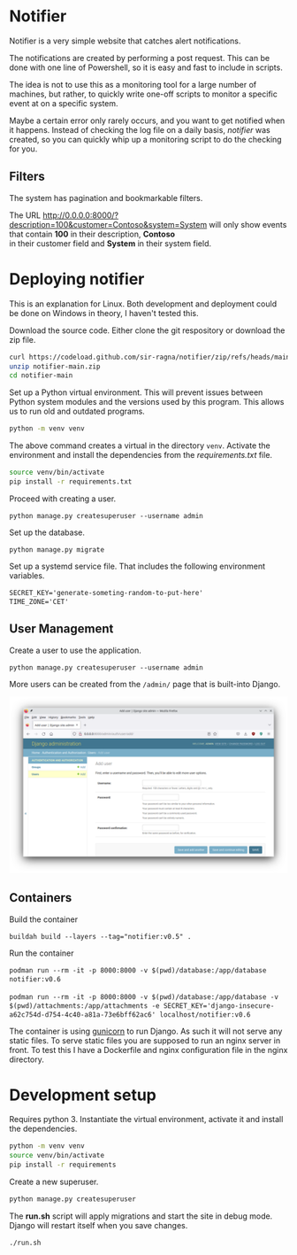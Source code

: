 
# Notifier

Notifier is a very simple website that catches alert notifications.

The notifications are created by performing a post request.
This can be done with one line of Powershell, so it is easy and fast to 
include in scripts.

The idea is not to use this as a monitoring tool for a large number of machines, 
but rather, to quickly write one-off scripts to monitor a specific event at on a 
specific system.

Maybe a certain error only rarely occurs, and you want to get 
notified when it happens. Instead of checking the log file on a daily basis,
_notifier_ was created, so you can quickly whip up a monitoring script to do 
the checking for you.

## Filters

The system has pagination and bookmarkable filters.

The URL http://0.0.0.0:8000/?description=100&customer=Contoso&system=System 
will only show events that contain **100** in their description, **Contoso**  
in their customer field and **System** in their system field.

# Deploying notifier

This is an explanation for Linux.
Both development and deployment could be done on Windows in theory, I haven't
tested this.

Download the source code. Either clone the git respository or download
the zip file.

```sh
curl https://codeload.github.com/sir-ragna/notifier/zip/refs/heads/main -o notifier-main.zip   
unzip notifier-main.zip
cd notifier-main
```

Set up a Python virtual environment. This will prevent issues between Python 
system modules and the versions used by this program. This allows us to run 
old and outdated programs.

```sh
python -m venv venv
```

The above command creates a virtual in the directory `venv`.
Activate the environment and install the dependencies from the _requirements.txt_ file.

```sh
source venv/bin/activate
pip install -r requirements.txt
```

Proceed with creating a user.

    python manage.py createsuperuser --username admin

Set up the database.

    python manage.py migrate


Set up a systemd service file. That includes the following environment variables.

```
SECRET_KEY='generate-someting-random-to-put-here'
TIME_ZONE='CET'
```

## User Management

Create a user to use the application.

    python manage.py createsuperuser --username admin

More users can be created from the `/admin/` page that is built-into Django.

![screenshot of the add user screen](screenshots/add-user.png)



## Containers

Build the container

    buildah build --layers --tag="notifier:v0.5" .  

Run the container

    podman run --rm -it -p 8000:8000 -v $(pwd)/database:/app/database notifier:v0.6

    podman run --rm -it -p 8000:8000 -v $(pwd)/database:/app/database -v $(pwd)/attachments:/app/attachments -e SECRET_KEY='django-insecure-a62c754d-d754-4c40-a81a-73e6bff62ac6' localhost/notifier:v0.6

The container is using [gunicorn](https://gunicorn.org/) 
to run Django. As such it will not serve any
static files. To serve static files you are supposed to run an nginx server in 
front. To test this I have a Dockerfile and nginx configuration file in 
the nginx directory.

# Development setup

Requires python 3. Instantiate the virtual environment, activate it and install
the dependencies.

```sh
python -m venv venv
source venv/bin/activate
pip install -r requirements
```

Create a new superuser.

```sh
python manage.py createsuperuser
```

The **run.sh** script will apply migrations and start the site in debug mode.
Django will restart itself when you save changes.

```sh
./run.sh
```
